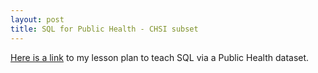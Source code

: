 ```yaml
---
layout: post
title: SQL for Public Health - CHSI subset
---
```


[Here is a link](https://fu9ar.github.io/sql-pub_health) to my lesson plan to teach SQL via a Public Health dataset. 
